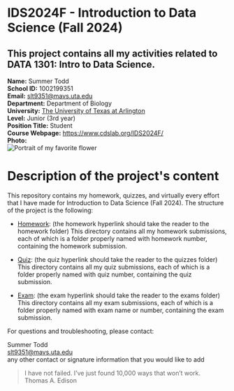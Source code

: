 # IDS2024F - Introduction to Data Science (Fall 2024)  
This project contains all my activities related to DATA 1301: Intro to Data Science.  
---
**Name:** Summer Todd  
**School ID:** 1002199351  
**Email:** slt9351@mavs.uta.edu  
**Department:** Department of Biology  
**University:** [The University of Texas at Arlington](https://www.uta.edu/)  
**Level:** <undergraduate> Junior (3rd year)  
**Position Title:** Student  
**Course Webpage:** <https://www.cdslab.org/IDS2024F/>  
**Photo:**  
![Portrait of my favorite flower]()  

# Description of the project's content  
This repository contains my homework, quizzes, and virtually every effort that I have made for Introduction to Data Science (Fall 2024). The structure of the project is the following:

+ [Homework](https://github.com/slt9351/IDS2024F/blob/main/Homework/hmwk%201): (the homework hyperlink should take the reader to the homework folder)
This directory contains all my homework submissions, each of which is a folder properly named with homework number, containing the homework submission.

+ [Quiz](): (the quiz hyperlink should take the reader to the quizzes folder)
This directory contains all my quiz submissions, each of which is a folder properly named with quiz number, containing the quiz submission.

+ [Exam](): (the exam hyperlink should take the reader to the exams folder)
This directory contains all my exam submissions, each of which is a folder properly named with exam name or number, containing the exam submission.

For questions and troubleshooting, please contact:

Summer Todd  
slt9351@mavs.uta.edu  
any other contact or signature information that you would like to add  

>I have not failed. I’ve just found 10,000 ways that won’t work.  
>Thomas A. Edison  
